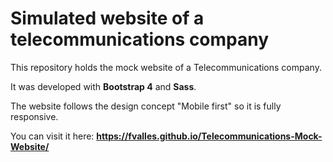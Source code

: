 # Simulated website of a telecommunications company

This repository holds the mock website of a Telecommunications company.

It was developed with **Bootstrap 4** and **Sass**.

The website follows the design concept "Mobile first" so it is fully responsive.

You can visit it here: **https://fvalles.github.io/Telecommunications-Mock-Website/**
